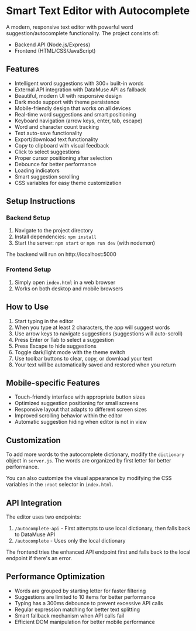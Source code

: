 # Smart Text Editor with Autocomplete

A modern, responsive text editor with powerful word suggestion/autocomplete functionality. The project consists of:
- Backend API (Node.js/Express)
- Frontend (HTML/CSS/JavaScript)

## Features
- Intelligent word suggestions with 300+ built-in words
- External API integration with DataMuse API as fallback
- Beautiful, modern UI with responsive design
- Dark mode support with theme persistence
- Mobile-friendly design that works on all devices
- Real-time word suggestions and smart positioning
- Keyboard navigation (arrow keys, enter, tab, escape)
- Word and character count tracking
- Text auto-save functionality
- Export/download text functionality
- Copy to clipboard with visual feedback
- Click to select suggestions
- Proper cursor positioning after selection
- Debounce for better performance
- Loading indicators
- Smart suggestion scrolling
- CSS variables for easy theme customization

## Setup Instructions

### Backend Setup
1. Navigate to the project directory
2. Install dependencies: `npm install`
3. Start the server: `npm start` or `npm run dev` (with nodemon)

The backend will run on http://localhost:5000

### Frontend Setup
1. Simply open `index.html` in a web browser
2. Works on both desktop and mobile browsers

## How to Use
1. Start typing in the editor
2. When you type at least 2 characters, the app will suggest words
3. Use arrow keys to navigate suggestions (suggestions will auto-scroll)
4. Press Enter or Tab to select a suggestion
5. Press Escape to hide suggestions
6. Toggle dark/light mode with the theme switch
7. Use toolbar buttons to clear, copy, or download your text
8. Your text will be automatically saved and restored when you return

## Mobile-specific Features
- Touch-friendly interface with appropriate button sizes
- Optimized suggestion positioning for small screens
- Responsive layout that adapts to different screen sizes
- Improved scrolling behavior within the editor
- Automatic suggestion hiding when editor is not in view

## Customization
To add more words to the autocomplete dictionary, modify the `dictionary` object in `server.js`. The words are organized by first letter for better performance.

You can also customize the visual appearance by modifying the CSS variables in the `:root` selector in `index.html`.

## API Integration
The editor uses two endpoints:
1. `/autocomplete-api` - First attempts to use local dictionary, then falls back to DataMuse API
2. `/autocomplete` - Uses only the local dictionary

The frontend tries the enhanced API endpoint first and falls back to the local endpoint if there's an error.

## Performance Optimization
- Words are grouped by starting letter for faster filtering
- Suggestions are limited to 10 items for better performance
- Typing has a 300ms debounce to prevent excessive API calls
- Regular expression matching for better text splitting
- Smart fallback mechanism when API calls fail
- Efficient DOM manipulation for better mobile performance 